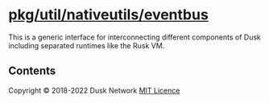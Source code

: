 # [pkg/util/nativeutils/eventbus](./pkg/util/nativeutils/eventbus)

This is a generic interface for interconnecting different components of Dusk
including separated runtimes like the Rusk VM.

<!-- ToC start -->

## Contents

<!-- ToC end -->

Copyright © 2018-2022 Dusk Network
[MIT Licence](https://github.com/dusk-network/dusk-blockchain/blob/master/LICENSE)
